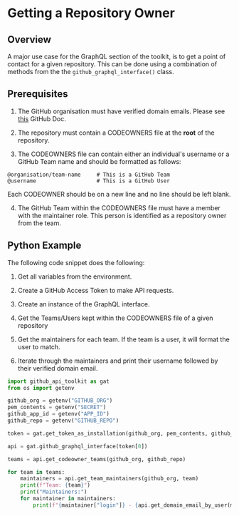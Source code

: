 # Getting a Repository Owner

## Overview

A major use case for the GraphQL section of the toolkit, is to get a point of contact for a given repository. This can be done using a combination of methods from the the `github_graphql_interface()` class.

## Prerequisites

1. The GitHub organisation must have verified domain emails. Please see [this](https://docs.github.com/en/organizations/managing-organization-settings/verifying-or-approving-a-domain-for-your-organization) GitHub Doc.

2. The repository must contain a CODEOWNERS file at the **root** of the repository.

3. The CODEOWNERS file can contain either an individual's username or a GitHub Team name and should be formatted as follows:

```
@organisation/team-name     # This is a GitHub Team
@username                   # This is a GitHub User
```

Each CODEOWNER should be on a new line and no line should be left blank.

4. The GitHub Team within the CODEOWNERS file must have a member with the maintainer role. This person is identified as a repository owner from the team.

## Python Example

The following code snippet does the following:

1. Get all variables from the environment.

2. Create a GitHub Access Token to make API requests.

3. Create an instance of the GraphQL interface.

4. Get the Teams/Users kept within the CODEOWNERS file of a given repository

5. Get the maintainers for each team. If the team is a user, it will format the user to match.

6. Iterate through the maintainers and print their username followed by their verified domain email.

```python
import github_api_toolkit as gat
from os import getenv

github_org = getenv("GITHUB_ORG")
pem_contents = getenv("SECRET")
github_app_id = getenv("APP_ID")
github_repo = getenv("GITHUB_REPO")

token = gat.get_token_as_installation(github_org, pem_contents, github_app_id)

api = gat.github_graphql_interface(token[0])

teams = api.get_codeowner_teams(github_org, github_repo)

for team in teams:
    maintainers = api.get_team_maintainers(github_org, team)
    print(f"Team: {team}")
    print("Maintainers:")
    for maintainer in maintainers:
        print(f"{maintainer["login"]} - {api.get_domain_email_by_user(maintainer["login"], getenv("GITHUB_ORG"))}")
```